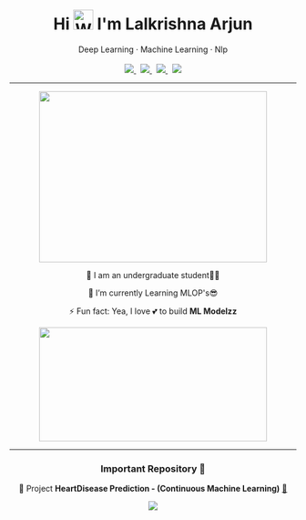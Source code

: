 <div align="center">
         <h1>Hi <img src="https://raw.githubusercontent.com/nixin72/nixin72/master/wave.gif" alt="Waving hand animated gif"                     height="35" width="35"/>
             I'm <b>Lalkrishna Arjun</b>
         </h1> 
         Deep Learning · Machine Learning · Nlp
</div>

<br>

<div align="center">
    <a href='https://github.com/lkarjun'>
      <img src="https://img.shields.io/badge/GitHub-100000?style=for-the-badge&logo=github&logoColor=white">
    </a>
    &nbsp;
    <a href='https://www.linkedin.com/in/lkarjun/'>
      <img src="https://img.shields.io/badge/LinkedIn-0077B5?style=for-the-badge&logo=linkedin&logoColor=white">
    </a>
    &nbsp;  
    <a href='https://twitter.com/lk_arjun_'>
      <img src="https://img.shields.io/badge/Twitter-1DA1F2?style=for-the-badge&logo=twitter&logoColor=white">
    </a>
    &nbsp;  
    <img src="https://komarev.com/ghpvc/?username=lkarjun&style=for-the-badge&color=3c6e71">
         
</div>

---

<div align='center'>
    <img src='https://github-readme-streak-stats.herokuapp.com/?user=lkarjun&theme=radical' height="300" width="400">
</div>

<div align='center'>
 <div>
   <p>📖 I am an undergraduate student👨‍🎓</p>
   <p>🌱 I’m currently Learning MLOP's😎</p>
   <p>⚡ Fun fact: Yea, I love 💕 to build <b>ML Modelzz</b></p>
 </div>
</div>


<div align='center'>
    <img src='https://github-readme-stats.vercel.app/api/top-langs/?username=lkarjun&langs_count=4&theme=radical' height="200" width="400">
</div>
    

  ---
  
<div align='center'>
    <h3> Important Repository 🛑</h3>   
    <div>
       <p>💾 Project <b>HeartDisease Prediction - (Continuous Machine Learning)</b> <a href='https://github.com/lkarjun/heartdisease-prediction'>🔗</a></p>
    </div>
    <img src='https://img.shields.io/badge/status-developing-brightgreen?style=flat&color=990000'>
</div>
